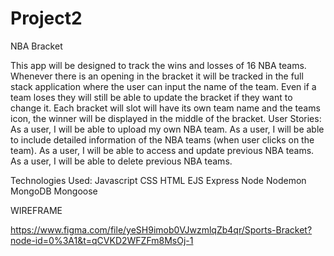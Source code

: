# Project2
NBA Bracket

This app will be designed to track the wins and losses of 16 NBA teams. Whenever there is an opening in the bracket it will be tracked in the full stack application where the user can input the name of the team. Even if a team loses they will still be able to update the bracket if they want to change it. Each bracket will slot will have its own team name and the teams icon, the winner will be displayed in the middle of the bracket.
User Stories:
As a user, I will be able to upload my own NBA team.
As a user, I will be able to include detailed information of the NBA teams (when user clicks on the team).
As a user, I will be able to access and update previous NBA teams.
As a user, I will be able to delete previous NBA teams.

Technologies Used:
Javascript
CSS
HTML
EJS
Express
Node
Nodemon
MongoDB
Mongoose

WIREFRAME

https://www.figma.com/file/yeSH9imob0VJwzmlqZb4qr/Sports-Bracket?node-id=0%3A1&t=qCVKD2WFZFm8MsOj-1


